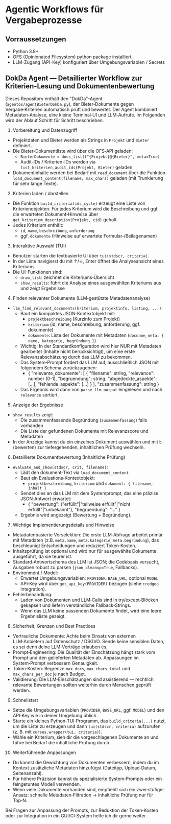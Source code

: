 # Agentic Workflows für Vergabeprozesse

## Vorraussetzungen
- Python 3.8+
- OFS (Opinionated Filesystem) python package installiert
- LLM-Zugang (API-Key) konfiguriert über Umgebungsvariablen / Secrets

## DokDa Agent — Detaillierter Workflow zur Kriterien-Lesung und Dokumentenbewertung

Dieses Repository enthält den "DokDa"-Agent (`agentos/agentBieterDokDa.py`), der Bieter‑Dokumente gegen Vergabe‑Kriterien automatisch prüft und bewertet. Der Agent kombiniert Metadaten‑Analyse, eine kleine Terminal‑UI und LLM‑Aufrufe. Im Folgenden wird der Ablauf Schritt für Schritt beschrieben.

1) Vorbereitung und Datenzugriff
- Projektdaten und Bieter werden als Strings in `Projekt` und `Bieter` definiert.
- Die Bieter-Dokumentliste wird über die OFS‑API geladen:
  - `BieterDokumente = docs_list(f"{Projekt}@{Bieter}", meta=True)`
  - Audit-IDs / Kriterien-IDs werden via `list_kriterien_audit_ids(Projekt, Bieter)` geladen.
- Dokumentinhalte werden bei Bedarf mit `read_document` über die Funktion `load_document_content(filename, max_chars)` geladen (mit Trunkierung für sehr lange Texte).

2) Kriterien laden / darstellen
- Die Funktion `build_criteria(ids_cycle)` erzeugt eine Liste von Kriterienobjekten. Für jedes Kriterium wird die Beschreibung und ggf. die erwarteten Dokument‑Hinweise über `get_kriterium_description(Projekt, cid)` geholt.
- Jedes Kriterium enthält:
  - `id`, `name`, `beschreibung`, `anforderung`
  - ggf. `dokumente` (Hinweise auf erwartete Formular‑/Beilagenamen)

3) Interaktive Auswahl (TUI)
- Benutzer starten die textbasierte UI über `tui(stdscr, criteria)`.
- In der Liste navigierst du mit ↑/↓, Enter öffnet die Analyseansicht eines Kriteriums.
- Die UI-Funktionen sind:
  - `draw_list`: zeichnet die Kriteriums‑Übersicht
  - `show_results`: führt die Analyse eines ausgewählten Kriteriums aus und zeigt Ergebnisse

4) Finden relevanter Dokumente (LLM‑gestützte Metadatenanalyse)
- `llm_find_relevant_documents(kriterium, projektinfo, listing, ...)`:
  - Baut ein kompaktes JSON‑Kontextobjekt mit:
    - `projektbeschreibung` (Kurzinfo zum Projekt)
    - `kriterium` (id, name, beschreibung, anforderung, ggf. dokumente)
    - `dokumente`: Liste der Dokumente mit Metadaten (`docname`, `meta: { name, kategorie, begründung }`)
  - Wichtig: In der Standardkonfiguration wird hier NUR mit Metadaten gearbeitet (Inhalte nicht berücksichtigt), um eine erste Relevanzabschätzung durch das LLM zu bekommen.
  - Das System‑Prompt fordert das LLM auf, ausschließlich JSON mit folgendem Schema zurückzugeben:
    - {
        "relevante_dokumente": [
          { "filename": string, "relevance": number (0-1), "begruendung": string, "abgedeckte_aspekte": [...], "fehlende_aspekte": [...] }
        ],
        "zusammenfassung": string
      }
  - Das Ergebnis wird dann von `parse_llm_output` eingelesen und nach `relevance` sortiert.

5) Anzeige der Ergebnisse
- `show_results` zeigt:
  - Die zusammenfassende Begründung (`zusammenfassung`) falls vorhanden
  - Die Liste der gefundenen Dokumente mit Relevanzscore und Metadaten
- In der Anzeige kannst du ein einzelnes Dokument auswählen und mit `b` (bewerten) zur tiefergehenden, inhaltlichen Prüfung wechseln.

6) Detaillierte Dokumentbewertung (Inhaltliche Prüfung)
- `evaluate_and_show(stdscr, crit, filename)`:
  - Lädt den dokument‑Text via `load_document_content`
  - Baut ein Evaluations‑Kontextobjekt:
    - `projektbeschreibung`, `kriterium` und `dokument: { filename, inhalt }`
  - Sendet dies an das LLM mit dem Systemprompt, das eine präzise JSON‑Antwort erwartet:
    - { "bewertung": ("erfüllt"|"teilweise erfüllt"|"nicht erfüllt"|"unbekannt"), "begruendung": "..." }
  - Ergebnis wird angezeigt (Bewertung + Begründung).

7) Wichtige Implementierungsdetails und Hinweise
- Metadatenbasierte Vorselektion: Die erste LLM‑Abfrage arbeitet primär mit Metadaten (z.B. `meta.name`, `meta.kategorie`, `meta.begründung`), das beschleunigt Entscheidungen und reduziert Token‑Kosten.
- Inhaltsprüfung ist optional und wird nur für ausgewählte Dokumente ausgeführt, da sie teurer ist.
- Standard‑Antwortschema des LLM ist JSON; die Codebasis versucht, Ausgaben robust zu parsen (`json_cleanup=True`, Fallbacks).
- Environment / Model:
  - Erwartet Umgebungsvariablen: `PROVIDER`, `BASE_URL`, optional `MODEL`
  - API‑Key wird über `get_api_key(PROVIDER)` bezogen (siehe `credgoo` Integration).
- Fehlerbehandlung:
  - Laden von Dokumenten und LLM‑Calls sind in try/except‑Blöcken gekapselt und liefern verständliche Fallback‑Strings.
  - Wenn das LLM keine passenden Dokumente findet, wird eine leere Ergebnisliste gezeigt.

8) Sicherheit, Grenzen und Best Practices
- Vertrauliche Dokumente: Achte beim Einsatz von externen LLM‑Anbietern auf Datenschutz / DSGVO. Sende keine sensiblen Daten, es sei denn deine LLM‑Verträge erlauben es.
- Prompt‑Engineering: Die Qualität der Einschätzung hängt stark vom Prompt und den gelieferten Metadaten ab. Anpassungen im System‑Prompt verbessern Genauigkeit.
- Token‑Kosten: Begrenze `max_docs`, `max_chars_total` und `max_chars_per_doc` je nach Budget.
- Validierung: Die LLM‑Einschätzungen sind assistierend — rechtlich relevante Bewertungen sollten weiterhin durch Menschen geprüft werden.

9) Schnellstart
- Setze die Umgebungsvariablen (`PROVIDER`, `BASE_URL`, ggf. `MODEL`) und den API‑Key wie in deiner Umgebung üblich.
- Starte ein kleines Python‑TUI‑Programm, das `build_criteria(...)` nutzt, um die Liste zu erzeugen und dann `tui(stdscr, criteria)` aufzurufen (z. B. mit `curses.wrapper(tui, criteria)`).
- Wähle ein Kriterium, sieh dir die vorgeschlagenen Dokumente an und führe bei Bedarf die inhaltliche Prüfung durch.

10) Weiterführende Anpassungen
- Du kannst die Gewichtung von Dokumenten verbessern, indem du im Kontext zusätzliche Metadaten hinzufügst (Dateityp, Upload‑Datum, Seitenanzahl).
- Für höhere Präzision kannst du spezialisierte System‑Prompts oder ein feingetuntes Modell verwenden.
- Wenn viele Dokumente vorhanden sind, empfiehlt sich ein zwei‑stufiger Ansatz: schnelle Metadaten‑Filtration → inhaltliche Prüfung nur für Top‑N.

Bei Fragen zur Anpassung der Prompts, zur Reduktion der Token‑Kosten oder zur Integration in ein GUI/CI‑System helfe ich dir gerne weiter.
